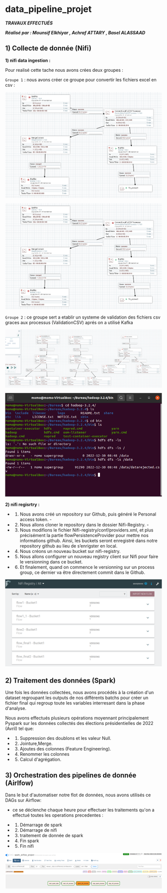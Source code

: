 # data_pipeline_projet

***TRAVAUX EFFECTUÉS***

***Réalisé par : Mounsif Elkhiyar , Achraf ATTARY , Basel ALASSAAD***

## 1) Collecte de donnée (Nifi)

**1) nifi data ingestion :**


Pour realisé cette tache nous avons crées deux groupes :

`Groupe 1` : nous avons créer ce groupe pour convertir les fichiers excel en csv :


![enter image description here](https://github.com/MonDataa/data_pipeline_projet/blob/master/nifi/nifi_flow1.PNG)


![enter image description here](https://github.com/MonDataa/data_pipeline_projet/blob/master/nifi/nifi_flow1.PNG)

`Groupe 2` : ce groupe sert a etablir un systeme de validation des fichiers csv graces aux processus (ValidationCSV) aprés on a utilisé Kafka 

![enter image description here](https://github.com/MonDataa/data_pipeline_projet/blob/master/nifi/nifi_flow2.PNG)

![enter image description here](https://github.com/MonDataa/data_pipeline_projet/blob/master/nifi/resultat_hdfs.PNG)

**2) nifi regisrtry :**
- 1) Nous avons créé un repository sur Github, puis généré le Personal access token. - 
- 2) Nous allons cloner le repository dans le dossier Nifi-Registry. - 
- 3) Nous modifions le fichier Nifi-registry/conf/providers.xml, et plus précisément la partie flowPersistenceProvider pour mettre nos informations github. Ainsi, les buckets seront enregistré dans notre repository github au lieu de s’enrigster en local. 
- 4) Nous créons un nouveau bucket sur nifi-registry. 
- 5) Nous allons configurer un nouveau registry client sur Nifi pour faire le versionning dans ce bucket. 
- 6) Et finalement, quand on commence le versionning sur un process group, ce dernier va être directement commit dans le Github.

![enter image description here](https://github.com/MonDataa/data_pipeline_projet/blob/master/nifi/nifi_registry_flow.PNG)

## 2) Traitement des données (Spark)
Une fois les données collectées, nous avons procédés à la création d'un dataset regroupant les outputs de nos différents batchs pour créer un fichier final qui regroup toute les variables interresant dans la phase d'analyse.

Nous avons effectués plusieurs opérations moyennant principalement Pyspark sur les données collectés des élections présidentielles de 2022 (Avril) tel que:

- 1) Suppression des doublons et les valeur Null.
- 2) Jointure,Merge.
- 3) Ajoutes des colonnes (Feature Engineering).
- 4) Renommer les colonnes
- 5) Calcul d'agrégation.

## 3) Orchestration des pipelines de donnée (Airlfow)

Dans le but d'automatiser notre flot de données, nous avons utilisés ce DAGs sur Airflow:

- ce se déclenche chaque heure pour effectuer les traitements qu'on a effectué toutes les operations precedentes :

- 1) Démarrage de spark
- 2) Démarrage de nifi
- 3) traitement de donnée de spark
- 4) Fin spark
- 5) Fin nifi

![enter image description here](https://github.com/MonDataa/data_pipeline_projet/blob/master/airflow/airflow_dag.PNG)

